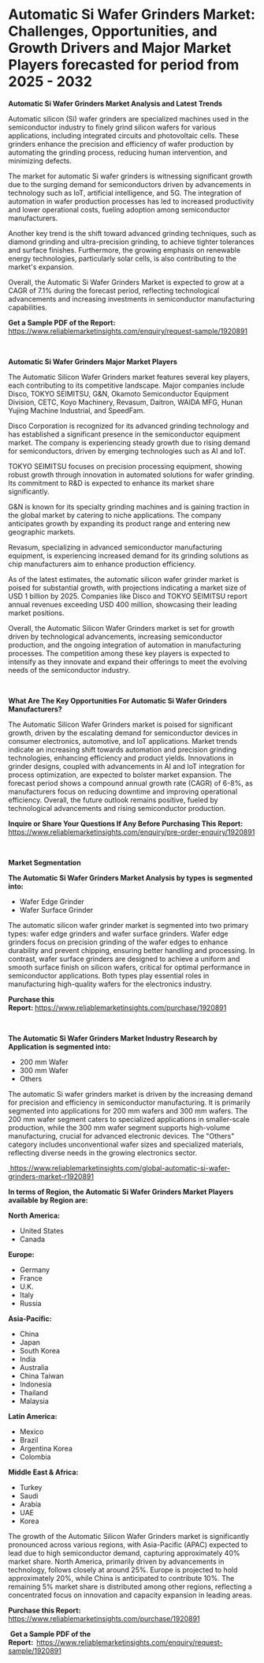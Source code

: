 <p><h1>Automatic Si Wafer Grinders Market: Challenges, Opportunities, and Growth Drivers and Major Market Players forecasted for period from 2025 - 2032</h1></p><p><strong>Automatic Si Wafer Grinders Market Analysis and Latest Trends</strong></p>
<p><p>Automatic silicon (Si) wafer grinders are specialized machines used in the semiconductor industry to finely grind silicon wafers for various applications, including integrated circuits and photovoltaic cells. These grinders enhance the precision and efficiency of wafer production by automating the grinding process, reducing human intervention, and minimizing defects. </p><p>The market for automatic Si wafer grinders is witnessing significant growth due to the surging demand for semiconductors driven by advancements in technology such as IoT, artificial intelligence, and 5G. The integration of automation in wafer production processes has led to increased productivity and lower operational costs, fueling adoption among semiconductor manufacturers. </p><p>Another key trend is the shift toward advanced grinding techniques, such as diamond grinding and ultra-precision grinding, to achieve tighter tolerances and surface finishes. Furthermore, the growing emphasis on renewable energy technologies, particularly solar cells, is also contributing to the market's expansion. </p><p>Overall, the Automatic Si Wafer Grinders Market is expected to grow at a CAGR of 7.1% during the forecast period, reflecting technological advancements and increasing investments in semiconductor manufacturing capabilities.</p></p>
<p><strong>Get a Sample PDF of the Report:&nbsp;</strong> <a href="https://www.reliablemarketinsights.com/enquiry/request-sample/1920891?utm_campaign=3257&utm_medium=2&utm_source=Github&utm_content=ia&utm_term=12042025&utm_id=automatic-si-wafer-grinders">https://www.reliablemarketinsights.com/enquiry/request-sample/1920891</a></p>
<p>&nbsp;</p>
<p><strong>Automatic Si Wafer Grinders Major Market Players</strong></p>
<p><p>The Automatic Silicon Wafer Grinders market features several key players, each contributing to its competitive landscape. Major companies include Disco, TOKYO SEIMITSU, G&N, Okamoto Semiconductor Equipment Division, CETC, Koyo Machinery, Revasum, Daitron, WAIDA MFG, Hunan Yujing Machine Industrial, and SpeedFam.</p><p>Disco Corporation is recognized for its advanced grinding technology and has established a significant presence in the semiconductor equipment market. The company is experiencing steady growth due to rising demand for semiconductors, driven by emerging technologies such as AI and IoT. </p><p>TOKYO SEIMITSU focuses on precision processing equipment, showing robust growth through innovation in automated solutions for wafer grinding. Its commitment to R&D is expected to enhance its market share significantly.</p><p>G&N is known for its specialty grinding machines and is gaining traction in the global market by catering to niche applications. The company anticipates growth by expanding its product range and entering new geographic markets.</p><p>Revasum, specializing in advanced semiconductor manufacturing equipment, is experiencing increased demand for its grinding solutions as chip manufacturers aim to enhance production efficiency. </p><p>As of the latest estimates, the automatic silicon wafer grinder market is poised for substantial growth, with projections indicating a market size of USD 1 billion by 2025. Companies like Disco and TOKYO SEIMITSU report annual revenues exceeding USD 400 million, showcasing their leading market positions.</p><p>Overall, the Automatic Silicon Wafer Grinders market is set for growth driven by technological advancements, increasing semiconductor production, and the ongoing integration of automation in manufacturing processes. The competition among these key players is expected to intensify as they innovate and expand their offerings to meet the evolving needs of the semiconductor industry.</p></p>
<p>&nbsp;</p>
<p><strong>What Are The Key Opportunities For Automatic Si Wafer Grinders Manufacturers?</strong></p>
<p><p>The Automatic Silicon Wafer Grinders market is poised for significant growth, driven by the escalating demand for semiconductor devices in consumer electronics, automotive, and IoT applications. Market trends indicate an increasing shift towards automation and precision grinding technologies, enhancing efficiency and product yields. Innovations in grinder designs, coupled with advancements in AI and IoT integration for process optimization, are expected to bolster market expansion. The forecast period shows a compound annual growth rate (CAGR) of 6-8%, as manufacturers focus on reducing downtime and improving operational efficiency. Overall, the future outlook remains positive, fueled by technological advancements and rising semiconductor production.</p></p>
<p><strong>Inquire or Share Your Questions If Any Before Purchasing This Report:</strong> <a href="https://www.reliablemarketinsights.com/enquiry/pre-order-enquiry/1920891?utm_campaign=3257&utm_medium=2&utm_source=Github&utm_content=ia&utm_term=12042025&utm_id=automatic-si-wafer-grinders">https://www.reliablemarketinsights.com/enquiry/pre-order-enquiry/1920891</a></p>
<p>&nbsp;</p>
<p><strong>Market Segmentation</strong></p>
<p><strong>The Automatic Si Wafer Grinders Market Analysis by types is segmented into:</strong></p>
<p><ul><li>Wafer Edge Grinder</li><li>Wafer Surface Grinder</li></ul></p>
<p><p>The automatic silicon wafer grinder market is segmented into two primary types: wafer edge grinders and wafer surface grinders. Wafer edge grinders focus on precision grinding of the wafer edges to enhance durability and prevent chipping, ensuring better handling and processing. In contrast, wafer surface grinders are designed to achieve a uniform and smooth surface finish on silicon wafers, critical for optimal performance in semiconductor applications. Both types play essential roles in manufacturing high-quality wafers for the electronics industry.</p></p>
<p><strong>Purchase this Report:&nbsp;</strong><a href="https://www.reliablemarketinsights.com/purchase/1920891?utm_campaign=3257&utm_medium=2&utm_source=Github&utm_content=ia&utm_term=12042025&utm_id=automatic-si-wafer-grinders">https://www.reliablemarketinsights.com/purchase/1920891</a></p>
<p>&nbsp;</p>
<p><strong>The Automatic Si Wafer Grinders Market Industry Research by Application is segmented into:</strong></p>
<p><ul><li>200 mm Wafer</li><li>300 mm Wafer</li><li>Others</li></ul></p>
<p><p>The automatic Si wafer grinders market is driven by the increasing demand for precision and efficiency in semiconductor manufacturing. It is primarily segmented into applications for 200 mm wafers and 300 mm wafers. The 200 mm wafer segment caters to specialized applications in smaller-scale production, while the 300 mm wafer segment supports high-volume manufacturing, crucial for advanced electronic devices. The "Others" category includes unconventional wafer sizes and specialized materials, reflecting diverse needs in the growing electronics sector.</p></p>
<p><a href="https://www.reliablemarketinsights.com/global-automatic-si-wafer-grinders-market-r1920891?utm_campaign=3257&utm_medium=2&utm_source=Github&utm_content=ia&utm_term=12042025&utm_id=automatic-si-wafer-grinders">&nbsp;https://www.reliablemarketinsights.com/global-automatic-si-wafer-grinders-market-r1920891</a></p>
<p><strong>In terms of Region, the Automatic Si Wafer Grinders Market Players available by Region are:</strong></p>
<p>
    <p> <strong> North America: </strong>
        <ul>
            <li>United States</li>
            <li>Canada</li>
        </ul>
        </p> 
    <p> <strong> Europe: </strong>
        <ul>
            <li>Germany</li>
            <li>France</li>
            <li>U.K.</li>
            <li>Italy</li>
            <li>Russia</li>
        </ul>
        </p> 
    <p> <strong> Asia-Pacific: </strong>
        <ul>
            <li>China</li>
            <li>Japan</li>
            <li>South Korea</li>
            <li>India</li>
            <li>Australia</li>
            <li>China Taiwan</li>
            <li>Indonesia</li>
            <li>Thailand</li>
            <li>Malaysia</li>
        </ul>
        </p> 
    <p> <strong> Latin America: </strong>
        <ul>
            <li>Mexico</li>
            <li>Brazil</li>
            <li>Argentina Korea</li>
            <li>Colombia</li>
        </ul>
        </p> 
    <p> <strong> Middle East & Africa: </strong>
        <ul>
            <li>Turkey</li>
            <li>Saudi</li>
            <li>Arabia</li>
            <li>UAE</li>
            <li>Korea</li>
        </ul>
    </p>
    </p>
<p><p>The growth of the Automatic Silicon Wafer Grinders market is significantly pronounced across various regions, with Asia-Pacific (APAC) expected to lead due to high semiconductor demand, capturing approximately 40% market share. North America, primarily driven by advancements in technology, follows closely at around 25%. Europe is projected to hold approximately 20%, while China is anticipated to contribute 10%. The remaining 5% market share is distributed among other regions, reflecting a concentrated focus on innovation and capacity expansion in leading areas.</p></p>
<p><strong>Purchase this Report: </strong><a href="https://www.reliablemarketinsights.com/purchase/1920891?utm_campaign=3257&utm_medium=2&utm_source=Github&utm_content=ia&utm_term=12042025&utm_id=automatic-si-wafer-grinders">https://www.reliablemarketinsights.com/purchase/1920891</a></p>
<p>&nbsp;<strong>Get a Sample PDF of the Report:&nbsp;&nbsp;</strong><a href="https://www.reliablemarketinsights.com/enquiry/request-sample/1920891?utm_campaign=3257&utm_medium=2&utm_source=Github&utm_content=ia&utm_term=12042025&utm_id=automatic-si-wafer-grinders">https://www.reliablemarketinsights.com/enquiry/request-sample/1920891</a></p>
<p><strong></strong></p>
<p><p></p><p></p><p></p></p>